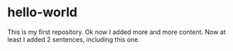 # hello-world
This is my first repository.
Ok now I added more and more content.
Now at least I added 2 sentences, including this one.




